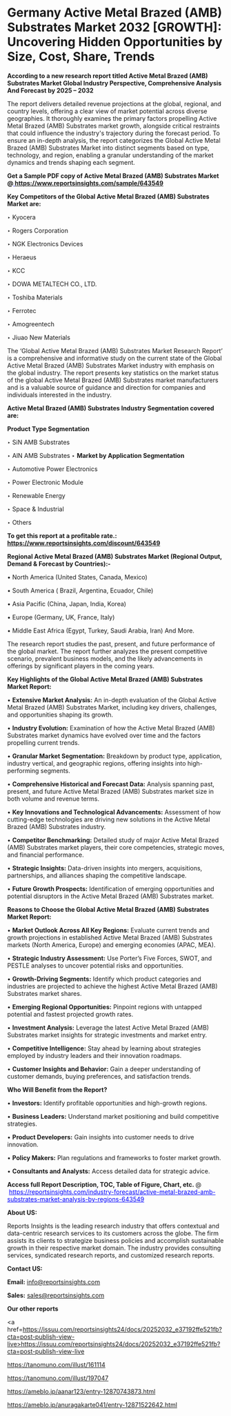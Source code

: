 # Germany Active Metal Brazed (AMB) Substrates Market 2032 [GROWTH]: Uncovering Hidden Opportunities by Size, Cost, Share, Trends

<strong>According to a new research report titled Active Metal Brazed (AMB) Substrates Market Global Industry Perspective, Comprehensive Analysis And Forecast by 2025 – 2032</strong>

The report delivers detailed revenue projections at the global, regional, and country levels, offering a clear view of market potential across diverse geographies. It thoroughly examines the primary factors propelling Active Metal Brazed (AMB) Substrates market growth, alongside critical restraints that could influence the industry's trajectory during the forecast period. To ensure an in-depth analysis, the report categorizes the Global Active Metal Brazed (AMB) Substrates Market into distinct segments based on type, technology, and region, enabling a granular understanding of the market dynamics and trends shaping each segment.

<strong>Get a Sample PDF copy of Active Metal Brazed (AMB) Substrates Market </strong><strong>@<a href=https://www.reportsinsights.com/sample/643549 style=color:#0000ff;> https://www.reportsinsights.com/sample/643549</a></strong></font>

<strong>Key Competitors of the Global Active Metal Brazed (AMB) Substrates Market are:</strong>

‣ Kyocera

‣ Rogers Corporation

‣ NGK Electronics Devices

‣ Heraeus

‣ KCC

‣ DOWA METALTECH CO., LTD.

‣ Toshiba Materials

‣ Ferrotec

‣ Amogreentech

‣ Jiuao New Materials

The ‘Global Active Metal Brazed (AMB) Substrates Market Research Report’ is a comprehensive and informative study on the current state of the Global Active Metal Brazed (AMB) Substrates Market industry with emphasis on the global industry. The report presents key statistics on the market status of the global Active Metal Brazed (AMB) Substrates market manufacturers and is a valuable source of guidance and direction for companies and individuals interested in the industry.

<strong>Active Metal Brazed (AMB) Substrates Industry Segmentation covered are:</strong>

<strong>Product Type Segmentation</strong>

‣ SiN AMB Substrates

‣ AlN AMB Substrates
‣ 
<strong>Market by Application Segmentation</strong>

‣ Automotive Power Electronics

‣ Power Electronic Module

‣ Renewable Energy

‣ Space & Industrial

‣ Others

<strong>To get this report at a profitable rate.: <a href=https://www.reportsinsights.com/discount/643549 style=color:#0000ff;>https://www.reportsinsights.com/discount/643549</a></strong></font>

<strong>Regional Active Metal Brazed (AMB) Substrates Market (Regional Output, Demand &amp; Forecast by Countries):-</strong>

• North America (United States, Canada, Mexico)

• South America ( Brazil, Argentina, Ecuador, Chile)

• Asia Pacific (China, Japan, India, Korea)

• Europe (Germany, UK, France, Italy)

• Middle East Africa (Egypt, Turkey, Saudi Arabia, Iran) And More.

The research report studies the past, present, and future performance of the global market. The report further analyzes the present competitive scenario, prevalent business models, and the likely advancements in offerings by significant players in the coming years.

<strong>Key Highlights of the Global Active Metal Brazed (AMB) Substrates Market Report:</strong>

• <strong>Extensive Market Analysis:</strong> An in-depth evaluation of the Global Active Metal Brazed (AMB) Substrates Market, including key drivers, challenges, and opportunities shaping its growth.

• <strong>Industry Evolution:</strong> Examination of how the Active Metal Brazed (AMB) Substrates market dynamics have evolved over time and the factors propelling current trends.

• <strong>Granular Market Segmentation:</strong> Breakdown by product type, application, industry vertical, and geographic regions, offering insights into high-performing segments.

• <strong>Comprehensive Historical and Forecast Data:</strong> Analysis spanning past, present, and future Active Metal Brazed (AMB) Substrates market size in both volume and revenue terms.

• <strong>Key Innovations and Technological Advancements:</strong> Assessment of how cutting-edge technologies are driving new solutions in the Active Metal Brazed (AMB) Substrates industry.

• <strong>Competitor Benchmarking:</strong> Detailed study of major Active Metal Brazed (AMB) Substrates market players, their core competencies, strategic moves, and financial performance.

• <strong>Strategic Insights:</strong> Data-driven insights into mergers, acquisitions, partnerships, and alliances shaping the competitive landscape.

• <strong>Future Growth Prospects:</strong> Identification of emerging opportunities and potential disruptors in the Active Metal Brazed (AMB) Substrates market.

<strong>Reasons to Choose the Global Active Metal Brazed (AMB) Substrates Market Report:</strong>

• <strong>Market Outlook Across All Key Regions:</strong> Evaluate current trends and growth projections in established Active Metal Brazed (AMB) Substrates markets (North America, Europe) and emerging economies (APAC, MEA).

• <strong>Strategic Industry Assessment:</strong> Use Porter’s Five Forces, SWOT, and PESTLE analyses to uncover potential risks and opportunities.

• <strong>Growth-Driving Segments:</strong> Identify which product categories and industries are projected to achieve the highest Active Metal Brazed (AMB) Substrates market shares.

• <strong>Emerging Regional Opportunities:</strong> Pinpoint regions with untapped potential and fastest projected growth rates.

• <strong>Investment Analysis:</strong> Leverage the latest Active Metal Brazed (AMB) Substrates market insights for strategic investments and market entry.

• <strong>Competitive Intelligence:</strong> Stay ahead by learning about strategies employed by industry leaders and their innovation roadmaps.

• <strong>Customer Insights and Behavior:</strong> Gain a deeper understanding of customer demands, buying preferences, and satisfaction trends.

<strong>Who Will Benefit from the Report?</strong>

• <strong>Investors:</strong> Identify profitable opportunities and high-growth regions.

• <strong>Business Leaders:</strong> Understand market positioning and build competitive strategies.

• <strong>Product Developers:</strong> Gain insights into customer needs to drive innovation.

• <strong>Policy Makers:</strong> Plan regulations and frameworks to foster market growth.

• <strong>Consultants and Analysts:</strong> Access detailed data for strategic advice.
</ul>
<strong>Access full Report Description, TOC, Table of Figure, Chart, etc. </strong>@  <a href=https://reportsinsights.com/industry-forecast/active-metal-brazed-amb-substrates-market-analysis-by-regions-643549 style=color:#0000ff;>https://reportsinsights.com/industry-forecast/active-metal-brazed-amb-substrates-market-analysis-by-regions-643549</a></font>

<strong><strong>About US</strong>:</strong>

Reports Insights is the leading research industry that offers contextual and data-centric research services to its customers across the globe. The firm assists its clients to strategize business policies and accomplish sustainable growth in their respective market domain. The industry provides consulting services, syndicated research reports, and customized research reports.

<strong>Contact US:</strong>

<p class=""""><b>Email:</b> <a href=mailto:info@reportsinsights.com>info@reportsinsights.com</a></p>
<p class=""""><b>Sales:</b> <a href=mailto:sales@reportsinsights.com>sales@reportsinsights.com</a></p>

<strong>Our other reports</strong>

<a href=https://issuu.com/reportsinsights24/docs/20252032_e37192ffe521fb?cta=post-publish-view-live>https://issuu.com/reportsinsights24/docs/20252032_e37192ffe521fb?cta=post-publish-view-live</a>

<a href=https://tanomuno.com/illust/161114>https://tanomuno.com/illust/161114</a>

<a href=https://tanomuno.com/illust/197047>https://tanomuno.com/illust/197047</a>

<a href=https://ameblo.jp/aanar123/entry-12870743873.html>https://ameblo.jp/aanar123/entry-12870743873.html</a>

<a href=https://ameblo.jp/anuragakarte041/entry-12871522642.html>https://ameblo.jp/anuragakarte041/entry-12871522642.html</a>
